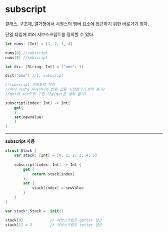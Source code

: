 # subscript
클래스, 구조체, 열거형에서 시퀀스의 맴버 요소에 접근하기 위한 바로가기 첨자.

단일 타입에 여러 서브스크립트를 정의할 수 있다.

```swift
let nums: [Int] = [1, 2, 3, 4]

nums[0] //subscript
nums[0] //subscript

let dic: [String: Int] = ["one": 1]

dict["one"] //1, subscript
```

```swift
//subscript 키워드로 작성
//하나 이상의 파라미터와 반환 값을 지정한다.(생략 불가)
//get과 set모두 구현 가능(get은 생략 불가)

subscript(index: Int) -> Int{
	get{
	}
	set(newValue)
	}
}
```

---

**subscript 사용**

```swift
struct Stack {
    var stack: [Int] = [0, 1, 2, 3, 4, 5]
 
    subscript(index: Int) -> Int {
        get {
            return stack[index]
        }
        set {
            stack[index] = newValue
        }
    }
}

var stack: Stack = .init()
 
stack[0]            // 서브스크립트 getter 접근
stack[1] = 2        // 서브스크립트 setter 접근
```